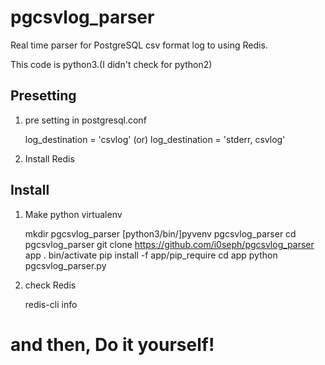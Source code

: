 pgcsvlog_parser
================


Real time parser for PostgreSQL csv format log to using Redis.

This code is python3.(I didn't check for python2)


Presetting
---

1. pre setting in postgresql.conf 

    log_destination = 'csvlog'
    (or)
    log_destination = 'stderr, csvlog'

2. Install Redis

Install
---

1. Make python virtualenv

    mkdir pgcsvlog_parser
    [python3/bin/]pyvenv pgcsvlog_parser
    cd pgcsvlog_parser
    git clone https://github.com/i0seph/pgcsvlog_parser app
    . bin/activate
    pip install -f app/pip_require
    cd app
    python pgcsvlog_parser.py

2. check Redis

    redis-cli info

and then, Do it yourself!
=========================
